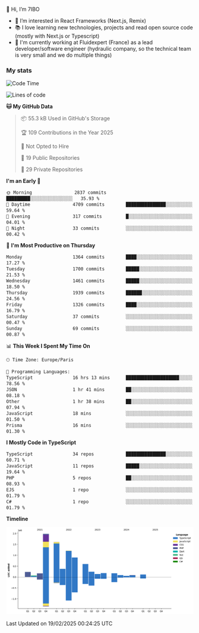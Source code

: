 👋 Hi, I’m 7IBO

- 👀 I’m interested in React Frameworks (Next.js, Remix)
- 📚 I love learning new technologies, projects and read open source code (mostly with Next.js or Typescript)
- 💼 I'm currently working at Fluidexpert (France) as a lead developer/software engineer (hydraulic company, so the technical team is very small and we do multiple things)

### My stats
<!--START_SECTION:waka-->
![Code Time](http://img.shields.io/badge/Code%20Time-1%2C029%20hrs%2029%20mins-blue)

![Lines of code](https://img.shields.io/badge/From%20Hello%20World%20I%27ve%20Written-8.1%20million%20lines%20of%20code-blue)

**🐱 My GitHub Data** 

> 📦 55.3 kB Used in GitHub's Storage 
 > 
> 🏆 109 Contributions in the Year 2025
 > 
> 🚫 Not Opted to Hire
 > 
> 📜 19 Public Repositories 
 > 
> 🔑 29 Private Repositories 
 > 
**I'm an Early 🐤** 

```text
🌞 Morning                2837 commits        █████████░░░░░░░░░░░░░░░░   35.93 % 
🌆 Daytime                4709 commits        ███████████████░░░░░░░░░░   59.64 % 
🌃 Evening                317 commits         █░░░░░░░░░░░░░░░░░░░░░░░░   04.01 % 
🌙 Night                  33 commits          ░░░░░░░░░░░░░░░░░░░░░░░░░   00.42 % 
```
📅 **I'm Most Productive on Thursday** 

```text
Monday                   1364 commits        ████░░░░░░░░░░░░░░░░░░░░░   17.27 % 
Tuesday                  1700 commits        █████░░░░░░░░░░░░░░░░░░░░   21.53 % 
Wednesday                1461 commits        █████░░░░░░░░░░░░░░░░░░░░   18.50 % 
Thursday                 1939 commits        ██████░░░░░░░░░░░░░░░░░░░   24.56 % 
Friday                   1326 commits        ████░░░░░░░░░░░░░░░░░░░░░   16.79 % 
Saturday                 37 commits          ░░░░░░░░░░░░░░░░░░░░░░░░░   00.47 % 
Sunday                   69 commits          ░░░░░░░░░░░░░░░░░░░░░░░░░   00.87 % 
```


📊 **This Week I Spent My Time On** 

```text
🕑︎ Time Zone: Europe/Paris

💬 Programming Languages: 
TypeScript               16 hrs 13 mins      ████████████████████░░░░░   78.56 % 
JSON                     1 hr 41 mins        ██░░░░░░░░░░░░░░░░░░░░░░░   08.18 % 
Other                    1 hr 38 mins        ██░░░░░░░░░░░░░░░░░░░░░░░   07.94 % 
JavaScript               18 mins             ░░░░░░░░░░░░░░░░░░░░░░░░░   01.50 % 
Prisma                   16 mins             ░░░░░░░░░░░░░░░░░░░░░░░░░   01.30 % 
```

**I Mostly Code in TypeScript** 

```text
TypeScript               34 repos            ███████████████░░░░░░░░░░   60.71 % 
JavaScript               11 repos            █████░░░░░░░░░░░░░░░░░░░░   19.64 % 
PHP                      5 repos             ██░░░░░░░░░░░░░░░░░░░░░░░   08.93 % 
EJS                      1 repo              ░░░░░░░░░░░░░░░░░░░░░░░░░   01.79 % 
C#                       1 repo              ░░░░░░░░░░░░░░░░░░░░░░░░░   01.79 % 
```



**Timeline**

![Lines of Code chart](https://raw.githubusercontent.com/7IBO/7IBO/main/assets/bar_graph.png)


 Last Updated on 19/02/2025 00:24:25 UTC
<!--END_SECTION:waka-->

